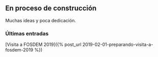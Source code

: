 ## En proceso de construcción

Muchas ideas y poca dedicación.

### Últimas entradas
[Visita a FOSDEM 2019]({% post_url 2019-02-01-preparando-visita-a-fosdem-2019 %})

